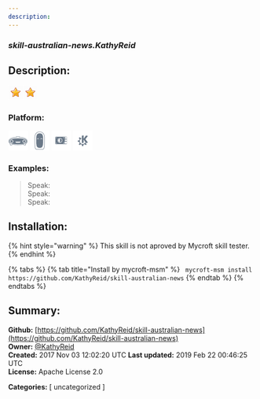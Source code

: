```yaml
---
description: 
---
```


### _skill-australian-news.KathyReid_  
## Description:  
  
  
![](../.gitbook/assets/star.png)![](../.gitbook/assets/star.png)  
  
### Platform:  
 ![Mark I](../.gitbook/assets/mark-1-icon.png)  ![Mark II](../.gitbook/assets/mark-2-icon.png)  ![Picroft](../.gitbook/assets/picroft-icon.png)  ![plasmoid](../.gitbook/assets/kde.png)   
### Examples:  
> Speak:  
> Speak:  
> Speak:  
  
## Installation:  
{% hint style="warning" %}
This skill is not aproved by Mycroft skill tester.
{% endhint %}
    
{% tabs %}
{% tab title="Install by mycroft-msm" %}
``` mycroft-msm install https://github.com/KathyReid/skill-australian-news```
{% endtab %}
  {% endtabs %}
    
## Summary:  
**Github:** [https://github.com/KathyReid/skill-australian-news](https://github.com/KathyReid/skill-australian-news)  
**Owner:** [@KathyReid](https://github.com/KathyReid)  
**Created:** 2017 Nov 03 12:02:20 UTC  **Last updated:** 2019 Feb 22 00:46:25 UTC  
**License:** Apache License 2.0  
  
**Categories:** [ uncategorized ]   

